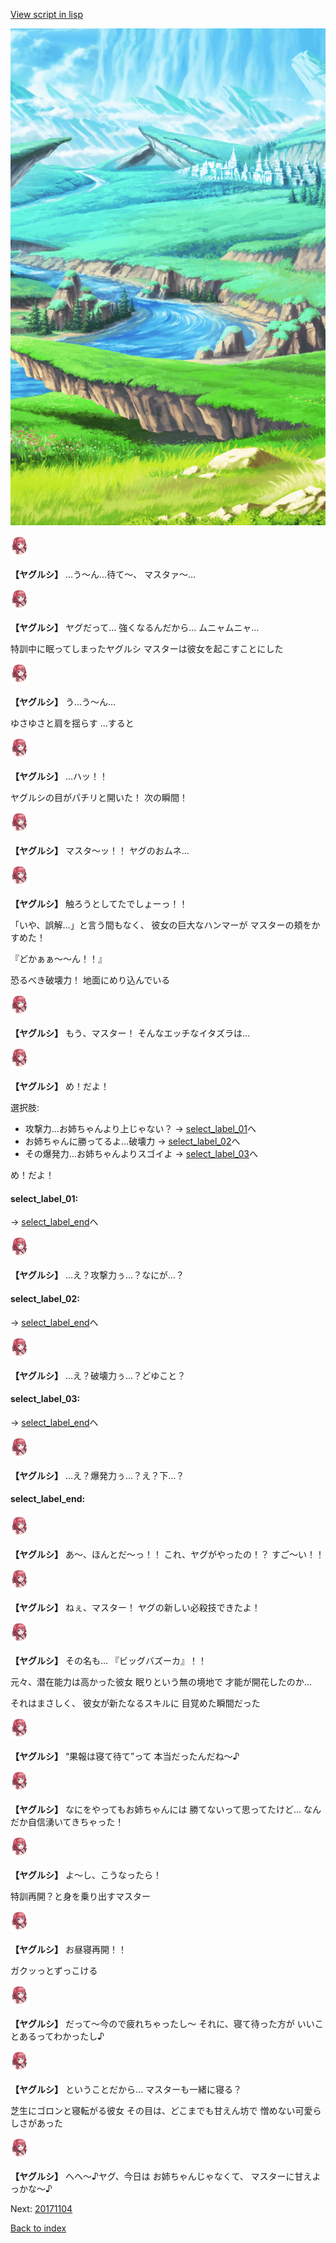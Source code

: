 [View script in lisp](../scripts/20171103.txt)

![plain.png](../images/backgrounds/plain.png)

<img src="../images/units/201711.png" alt="201711.png" height="34"/>

**【ヤグルシ】**
…う〜ん…待て〜、
マスタァ〜…

<img src="../images/units/201711.png" alt="201711.png" height="34"/>

**【ヤグルシ】**
ヤグだって…
強くなるんだから…
ムニャムニャ…

特訓中に眠ってしまったヤグルシ
マスターは彼女を起こすことにした

<img src="../images/units/201711.png" alt="201711.png" height="34"/>

**【ヤグルシ】**
う…う〜ん…

ゆさゆさと肩を揺らす
…すると

<img src="../images/units/201711.png" alt="201711.png" height="34"/>

**【ヤグルシ】**
…ハッ！！

ヤグルシの目がパチリと開いた！
次の瞬間！

<img src="../images/units/201711.png" alt="201711.png" height="34"/>

**【ヤグルシ】**
マスタ〜ッ！！
ヤグのおムネ…

<img src="../images/units/201711.png" alt="201711.png" height="34"/>

**【ヤグルシ】**
触ろうとしてたでしょーっ！！

「いや、誤解…」と言う間もなく、
彼女の巨大なハンマーが
マスターの頬をかすめた！

『どかぁぁ〜〜ん！！』

恐るべき破壊力！
地面にめり込んでいる

<img src="../images/units/201711.png" alt="201711.png" height="34"/>

**【ヤグルシ】**
もう、マスター！
そんなエッチなイタズラは…

<img src="../images/units/201711.png" alt="201711.png" height="34"/>

**【ヤグルシ】**
め！だよ！

選択肢:
- 攻撃力…お姉ちゃんより上じゃない？ → [select_label_01](#select_label_01)へ
- お姉ちゃんに勝ってるよ…破壊力 → [select_label_02](#select_label_02)へ
- その爆発力…お姉ちゃんよりスゴイよ → [select_label_03](#select_label_03)へ

め！だよ！

#### select_label_01:
 → [select_label_end](#select_label_end)へ

<img src="../images/units/201711.png" alt="201711.png" height="34"/>

**【ヤグルシ】**
…え？攻撃力ぅ…？なにが…？

#### select_label_02:
 → [select_label_end](#select_label_end)へ

<img src="../images/units/201711.png" alt="201711.png" height="34"/>

**【ヤグルシ】**
…え？破壊力ぅ…？どゆこと？

#### select_label_03:
 → [select_label_end](#select_label_end)へ

<img src="../images/units/201711.png" alt="201711.png" height="34"/>

**【ヤグルシ】**
…え？爆発力ぅ…？え？下…？

#### select_label_end:

<img src="../images/units/201711.png" alt="201711.png" height="34"/>

**【ヤグルシ】**
あ〜、ほんとだ〜っ！！
これ、ヤグがやったの！？
すご〜い！！

<img src="../images/units/201711.png" alt="201711.png" height="34"/>

**【ヤグルシ】**
ねぇ、マスター！
ヤグの新しい必殺技できたよ！

<img src="../images/units/201711.png" alt="201711.png" height="34"/>

**【ヤグルシ】**
その名も…
『ビッグバズーカ』！！

元々、潜在能力は高かった彼女
眠りという無の境地で
才能が開花したのか…

それはまさしく、
彼女が新たなるスキルに
目覚めた瞬間だった

<img src="../images/units/201711.png" alt="201711.png" height="34"/>

**【ヤグルシ】**
“果報は寝て待て”って
本当だったんだね〜♪

<img src="../images/units/201711.png" alt="201711.png" height="34"/>

**【ヤグルシ】**
なにをやってもお姉ちゃんには
勝てないって思ってたけど…
なんだか自信湧いてきちゃった！

<img src="../images/units/201711.png" alt="201711.png" height="34"/>

**【ヤグルシ】**
よ〜し、こうなったら！

特訓再開？と身を乗り出すマスター

<img src="../images/units/201711.png" alt="201711.png" height="34"/>

**【ヤグルシ】**
お昼寝再開！！

ガクッっとずっこける

<img src="../images/units/201711.png" alt="201711.png" height="34"/>

**【ヤグルシ】**
だって〜今ので疲れちゃったし〜
それに、寝て待った方が
いいことあるってわかったし♪

<img src="../images/units/201711.png" alt="201711.png" height="34"/>

**【ヤグルシ】**
ということだから…
マスターも一緒に寝る？

芝生にゴロンと寝転がる彼女
その目は、どこまでも甘えん坊で
憎めない可愛らしさがあった

<img src="../images/units/201711.png" alt="201711.png" height="34"/>

**【ヤグルシ】**
へへ〜♪ヤグ、今日は
お姉ちゃんじゃなくて、
マスターに甘えよっかな〜♪


Next: [20171104](20171104.md)

[Back to index](index.md)
